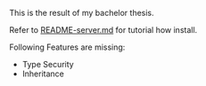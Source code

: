 This is the result of my bachelor thesis.

Refer to [README-server.md](README-server.md) for tutorial how install.

Following Features are missing:

- Type Security
- Inheritance
